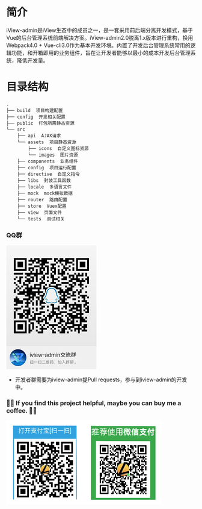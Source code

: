 # 简介

iView-admin是iView生态中的成员之一，是一套采用前后端分离开发模式，基于Vue的后台管理系统前端解决方案。iView-admin2.0脱离1.x版本进行重构，换用Webpack4.0 + Vue-cli3.0作为基本开发环境。内置了开发后台管理系统常用的逻辑功能，和开箱即用的业务组件，旨在让开发者能够以最小的成本开发后台管理系统，降低开发量。

# 目录结构

```
.
├── build  项目构建配置
├── config  开发相关配置
├── public  打包所需静态资源
└── src
    ├── api  AJAX请求
    └── assets  项目静态资源
        ├── icons  自定义图标资源
        └── images  图片资源
    ├── components  业务组件
    ├── config  项目运行配置
    ├── directive  自定义指令
    ├── libs  封装工具函数
    ├── locale  多语言文件
    ├── mock  mock模拟数据
    ├── router  路由配置
    ├── store  Vuex配置
    ├── view  页面文件
    └── tests  测试相关
```
### QQ群

![](./qq-fance.jpg)

- 开发者群需要为iview-admin提Pull requests，参与到iview-admin的开发中。

### 💖💖 If you find this project helpful, maybe you can buy me a coffee. 💖💖
![](./code.png)
